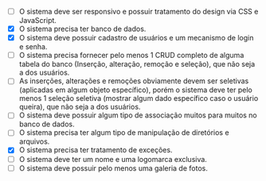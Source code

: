 - [ ] O sistema deve ser responsivo e possuir tratamento do design via CSS e JavaScript.
- [x] O sistema precisa ter banco de dados.
- [x] O sistema deve possuir cadastro de usuários e um mecanismo de login e senha.
- [ ] O sistema precisa fornecer pelo menos 1 CRUD completo de alguma tabela do banco (Inserção, alteração, remoção e seleção), que não seja a dos usuários.
- [ ] As inserções, alterações e remoções obviamente devem ser seletivas (aplicadas em algum objeto específico), porém o sistema deve ter pelo menos 1 seleção seletiva (mostrar algum dado específico caso o usuário queira), que não seja a dos usuários.
- [ ] O sistema deve possuir algum tipo de associação muitos para muitos no banco de dados.
- [ ] O sistema precisa ter algum tipo de manipulação de diretórios e arquivos.
- [x] O sistema precisa ter tratamento de exceções.
- [ ] O sistema deve ter um nome e uma logomarca exclusiva.
- [ ] O sistema deve possuir pelo menos uma galeria de fotos.
